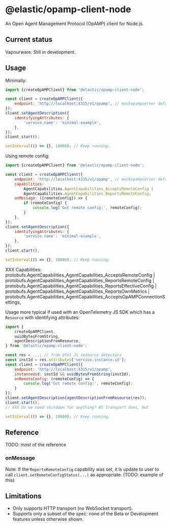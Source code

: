 # @elastic/opamp-client-node

An Open Agent Management Protocol (OpAMP) client for Node.js.

## Current status

Vapourware. Still in development.



## Usage

Minimally:

```js
import {createOpAMPClient} from '@elastic/opamp-client-node';

const client = createOpAMPClient({
    endpoint: 'http://localhost:4315/v1/opamp', // mockopampserver default endpoint
});
client.setAgentDescription({
    identifyingAttributes: {
        'service.name': 'minimal-example',
    },
});
client.start();

setInterval(() => {}, 10000); // Keep running.
```

Using remote config:

```js
import {createOpAMPClient} from '@elastic/opamp-client-node';

const client = createOpAMPClient({
    endpoint: 'http://localhost:4315/v1/opamp', // mockopampserver default endpoint
    capabilities:
        AgentCapabilities.AgentCapabilities_AcceptsRemoteConfig |
        AgentCapabilities.AgentCapabilities_ReportsRemoteConfig,
    onMessage: ({remoteConfig}) => {
        if (remoteConfig) {
            console.log('Got remote config:', remoteConfig);
        }
    },
});
client.setAgentDescription({
    identifyingAttributes: {
        'service.name': 'minimal-example',
    },
});
client.start();

setInterval(() => {}, 10000); // Keep running.
```

XXX
		Capabilities: protobufs.AgentCapabilities_AgentCapabilities_AcceptsRemoteConfig |
			protobufs.AgentCapabilities_AgentCapabilities_ReportsRemoteConfig |
			protobufs.AgentCapabilities_AgentCapabilities_ReportsEffectiveConfig |
			protobufs.AgentCapabilities_AgentCapabilities_ReportsOwnMetrics |
			protobufs.AgentCapabilities_AgentCapabilities_AcceptsOpAMPConnectionSettings,

Usage more typical if used with an OpenTelemetry JS SDK which has a `Resource` with identifying attributes:

```js
import {
    createOpAMPClient,
    uuidBytesFromString,
    agentDescriptionFromResource,
} from '@elastic/opamp-client-node';

const res = ...; // from OTel JS resource detectors
const instId = res.attributes['service.instance.id'];
const client = createOpAMPClient({
    endpoint: 'http://localhost:4315/v1/opamp',
    instanceUid: instId && uuidBytesFromString(instId),
    onRemoteConfig: (remoteConfig) => {
        console.log('Got remote config:', remoteConfig);
    }
});
client.setAgentDescription(agentDescriptionFromResource(res));
client.start();
// XXX do we need shutdown for anything? WS transport does, but

setInterval(() => {}, 10000); // Keep running.
```


## Reference

TODO: most of the reference


### onMessage

Note: If the `ReportsRemoteConfig` capability was set, it is update to user
to call `client.setRemoteConfigStatus(...)` as appropriate.
(TODO: example of this)


## Limitations

- Only supports HTTP transport (no WebSocket transport).
- Supports only a subset of the spec: none of the Beta or Development features
  unless otherwise shown.

